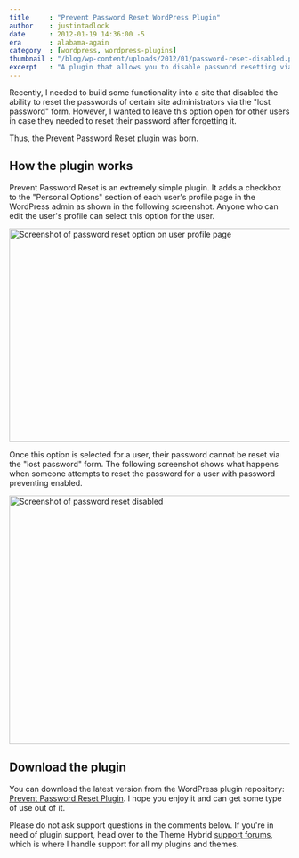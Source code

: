 ```yaml
---
title     : "Prevent Password Reset WordPress Plugin"
author    : justintadlock
date      : 2012-01-19 14:36:00 -5
era       : alabama-again
category  : [wordpress, wordpress-plugins]
thumbnail : "/blog/wp-content/uploads/2012/01/password-reset-disabled.png"
excerpt   : "A plugin that allows you to disable password resetting via the \"lost password\" form on a per-user basis."
---
```


Recently, I needed to build some functionality into a site that disabled the ability to reset the passwords of certain site administrators via the "lost password" form.  However, I wanted to leave this option open for other users in case they needed to reset their password after forgetting it.

Thus, the Prevent Password Reset plugin was born.

## How the plugin works

Prevent Password Reset is an extremely simple plugin.  It adds a checkbox to the "Personal Options" section of each user's profile page in the WordPress admin as shown in the following screenshot.  Anyone who can edit the user's profile can select this option for the user.

<img src="http://justintadlock.com/blog/wp-content/uploads/2012/01/password-reset-profile-page.png" alt="Screenshot of password reset option on user profile page" title="User Personal Options: Password Reset" width="600" height="384" class="aligncenter size-full wp-image-4436" />

Once this option is selected for a user, their password cannot be reset via the "lost password" form.  The following screenshot shows what happens when someone attempts to reset the password for a user with password preventing enabled.

<img src="http://justintadlock.com/blog/wp-content/uploads/2012/01/password-reset-disabled.png" alt="Screenshot of password reset disabled" title="Password Reset Disabled" width="600" height="447" class="aligncenter size-full wp-image-4437" />

## Download the plugin

You can download the latest version from the WordPress plugin repository:  <a href="http://wordpress.org/extend/plugins/prevent-password-reset" title="Prevent Password Reset: WordPress Plugin">Prevent Password Reset Plugin</a>.  I hope you enjoy it and can get some type of use out of it.

<p class="alert">Please do not ask support questions in the comments below.  If you're in need of plugin support, head over to the Theme Hybrid <a href="http://themehybrid.com/support" title="Theme Hybrid Support">support forums</a>, which is where I handle support for all my plugins and themes.</p>
